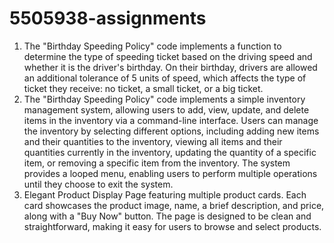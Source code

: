 # 5505938-assignments
1. The "Birthday Speeding Policy" code implements a function to determine the type of speeding ticket based on the driving speed and whether it is the driver's birthday. On their birthday, drivers are allowed an additional tolerance of 5 units of speed, which affects the type of ticket they receive: no ticket, a small ticket, or a big ticket.
2. The "Birthday Speeding Policy" code implements a simple inventory management system, allowing users to add, view, update, and delete items in the inventory via a command-line interface. Users can manage the inventory by selecting different options, including adding new items and their quantities to the inventory, viewing all items and their quantities currently in the inventory, updating the quantity of a specific item, or removing a specific item from the inventory. The system provides a looped menu, enabling users to perform multiple operations until they choose to exit the system.
3. Elegant Product Display Page featuring multiple product cards. Each card showcases the product image, name, a brief description, and price, along with a "Buy Now" button. The page is designed to be clean and straightforward, making it easy for users to browse and select products.
